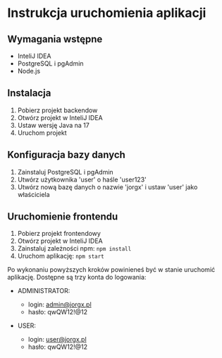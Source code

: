 # Instrukcja uruchomienia aplikacji

## Wymagania wstępne
- InteliJ IDEA
- PostgreSQL i pgAdmin
- Node.js

## Instalacja
1. Pobierz projekt backendow
2. Otwórz projekt w InteliJ IDEA
3. Ustaw wersję Java na 17
4. Uruchom projekt

## Konfiguracja bazy danych
1. Zainstaluj PostgreSQL i pgAdmin
2. Utwórz użytkownika 'user' o haśle 'user123'
3. Utwórz nową bazę danych o nazwie 'jorgx' i ustaw 'user' jako właściciela

## Uruchomienie frontendu
1. Pobierz projekt frontendowy
2. Otwórz projekt w InteliJ IDEA
3. Zainstaluj zależności npm: `npm install`
4. Uruchom aplikację: `npm start`

Po wykonaniu powyższych kroków powinieneś być w stanie uruchomić aplikację. Dostępne są trzy konta do logowania:

- ADMINISTRATOR:
    - login: admin@jorgx.pl
    - hasło: qwQW12!@12

- USER:
    - login: user@jorgx.pl
    - hasło: qwQW12!@12